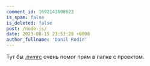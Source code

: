 ```yaml
---
comment_id: 1692143608623
is_spam: false
is_deleted: false
post: /node-js/
date: 2023-08-15 23:53:28 +0000
author_fullname: 'Danil Rodin'
---
```


Тут бы [.nvmrc](https://github.com/nvm-sh/nvm#nvmrc) очень помог прям в папке с проектом.
